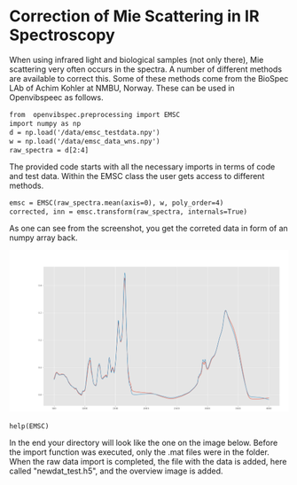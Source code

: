 # Correction of Mie Scattering in IR Spectroscopy 

When using infrared light and biological samples (not only there), Mie scattering very often occurs in the spectra. A number of different methods are available to correct this. Some of these methods come from the BioSpec LAb of Achim Kohler at NMBU, Norway. These can be used in Openvibspeec as follows.
```
from  openvibspec.preprocessing import EMSC
import numpy as np
d = np.load('/data/emsc_testdata.npy')
w = np.load('/data/emsc_data_wns.npy')
raw_spectra = d[2:4]

```
The provided code starts with all the necessary imports in terms of code and test data. Within the EMSC class the user gets access to different methods. 
```
emsc = EMSC(raw_spectra.mean(axis=0), w, poly_order=4)
corrected, inn = emsc.transform(raw_spectra, internals=True)
```
As one can see from the screenshot, you get the correted data in form of an numpy array back.

![dir RawIO](/documentation/Preprocessing/emsc_test.png) 


```
help(EMSC)

```

In the end your directory will look like the one on the image below. Before the import function was executed, only the .mat files were in the folder. When the raw data import is completed, the file with the data is added, here called "newdat_test.h5", and the overview image is added.

